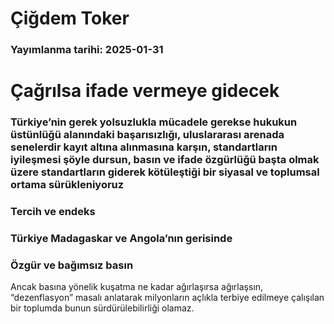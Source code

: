 # Çiğdem Toker

### Yayımlanma tarihi: 2025-01-31

# Çağrılsa ifade vermeye gidecek


### Türkiye’nin gerek yolsuzlukla mücadele gerekse hukukun üstünlüğü alanındaki başarısızlığı, uluslararası arenada senelerdir kayıt altına alınmasına karşın, standartların iyileşmesi şöyle dursun, basın ve ifade özgürlüğü başta olmak üzere standartların giderek kötüleştiği bir siyasal ve toplumsal ortama sürükleniyoruz


### Tercih ve endeks


### Türkiye Madagaskar ve Angola’nın gerisinde


### Özgür ve bağımsız basın

Ancak basına yönelik kuşatma ne kadar ağırlaşırsa ağırlaşsın, “dezenflasyon” masalı anlatarak milyonların açlıkla terbiye edilmeye çalışılan bir toplumda bunun sürdürülebilirliği olamaz.

